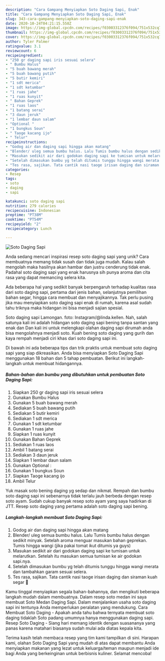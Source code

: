 ```yaml
---
description: "Cara Gampang Menyiapkan Soto Daging Sapi, Enak"
title: "Cara Gampang Menyiapkan Soto Daging Sapi, Enak"
slug: 343-cara-gampang-menyiapkan-soto-daging-sapi-enak
date: 2020-10-24T04:21:15.558Z
image: https://img-global.cpcdn.com/recipes/f03003312376f094/751x532cq70/soto-daging-sapi-foto-resep-utama.jpg
thumbnail: https://img-global.cpcdn.com/recipes/f03003312376f094/751x532cq70/soto-daging-sapi-foto-resep-utama.jpg
cover: https://img-global.cpcdn.com/recipes/f03003312376f094/751x532cq70/soto-daging-sapi-foto-resep-utama.jpg
author: Tyler Palmer
ratingvalue: 3.1
reviewcount: 6
recipeingredient:
- "250 gr daging sapi iris sesuai selera"
- " Bumbu Halus"
- "5 buah bawang merah"
- "5 buah bawang putih"
- "5 butir kemiri"
- "1 sdt merica"
- "1 sdt ketumbar"
- "1 ruas jahe"
- "1 ruas kunyit"
- " Bahan Geprek"
- "1 ruas laos"
- "1 batang serai"
- "3 daun jeruk"
- "1 lembar daun salam"
- "Optional "
- "1 bungkus Soun"
- " Taoge kacang ijo"
- " Telur"
recipeinstructions:
- "Godog air dan daging sapi hingga akan matang"
- "Blender/ uleg semua bumbu halus. Lalu Tumis bumbu halus dengan sedikit minyak. Setelah aroma menguar masukan bahan geprekan. Tumis hingga wangi (jika pakai tomat ikut ditumis ya guys)"
- "Masukan sedikit air dari godokan daging sapi ke tumisan untuk melarutkan. Setelah itu masukan semua tumisan ke air godokan sapi.nya."
- "Setelah dimasukan bumbu yg telah ditumis tunggu hingga wangi merata dan tambahkan garam sesuai selera."
- "Tes rasa, sajikan. Tata cantik nasi taoge irisan daging dan siraman kuah segar 🤗"
categories:
- Resep
tags:
- soto
- daging
- sapi

katakunci: soto daging sapi 
nutrition: 279 calories
recipecuisine: Indonesian
preptime: "PT38M"
cooktime: "PT54M"
recipeyield: "2"
recipecategory: Lunch

---
```



![Soto Daging Sapi](https://img-global.cpcdn.com/recipes/f03003312376f094/751x532cq70/soto-daging-sapi-foto-resep-utama.jpg)

Anda sedang mencari inspirasi resep soto daging sapi yang unik? Cara membuatnya memang tidak susah dan tidak juga mudah. Kalau salah mengolah maka hasilnya akan hambar dan justru cenderung tidak enak. Padahal soto daging sapi yang enak harusnya sih punya aroma dan cita rasa yang dapat memancing selera kita.

Ada beberapa hal yang sedikit banyak berpengaruh terhadap kualitas rasa dari soto daging sapi, pertama dari jenis bahan, selanjutnya pemilihan bahan segar, hingga cara membuat dan menyajikannya. Tak perlu pusing jika mau menyiapkan soto daging sapi enak di rumah, karena asal sudah tahu triknya maka hidangan ini bisa menjadi sajian spesial.

Soto daging sapi Lamongan. foto: Instagram/@linda.kellen. Nah, salah satunya kali ini adalah hidangan soto daging sapi bening tanpa santan yang enak dan Dan kali ini untuk melengkapi olahan daging sapi dirumah anda bisa mengolahnya menjadi soto. Kuah bening soto daging yang gurih dan kaya rempah menjadi ciri khas dari soto daging sapi ini.


Di bawah ini ada beberapa tips dan trik praktis untuk membuat soto daging sapi yang siap dikreasikan. Anda bisa menyiapkan Soto Daging Sapi menggunakan 18 bahan dan 5 tahap pembuatan. Berikut ini langkah-langkah untuk membuat hidangannya.

<!--inarticleads1-->

##### Bahan-bahan dan bumbu yang dibutuhkan untuk pembuatan Soto Daging Sapi:

1. Siapkan 250 gr daging sapi iris sesuai selera
1. Gunakan  Bumbu Halus
1. Gunakan 5 buah bawang merah
1. Sediakan 5 buah bawang putih
1. Sediakan 5 butir kemiri
1. Sediakan 1 sdt merica
1. Gunakan 1 sdt ketumbar
1. Gunakan 1 ruas jahe
1. Siapkan 1 ruas kunyit
1. Gunakan  Bahan Geprek
1. Sediakan 1 ruas laos
1. Ambil 1 batang serai
1. Sediakan 3 daun jeruk
1. Siapkan 1 lembar daun salam
1. Gunakan Optional :
1. Gunakan 1 bungkus Soun
1. Siapkan  Taoge kacang ijo
1. Ambil  Telur


Yuk masak soto bening daging yg sedap dan nikmat. Rempah dan bumbu soto daging sapi ini sebenarnya tidak terlalu jauh berbeda dengan resep soto ayam. Sudah cukup banyak resep soto ayam yang saya hadirkan di JTT. Resep soto daging yang pertama adalah soto daging sapi bening. 

<!--inarticleads2-->

##### Langkah-langkah membuat Soto Daging Sapi:

1. Godog air dan daging sapi hingga akan matang
1. Blender/ uleg semua bumbu halus. Lalu Tumis bumbu halus dengan sedikit minyak. Setelah aroma menguar masukan bahan geprekan. Tumis hingga wangi (jika pakai tomat ikut ditumis ya guys)
1. Masukan sedikit air dari godokan daging sapi ke tumisan untuk melarutkan. Setelah itu masukan semua tumisan ke air godokan sapi.nya.
1. Setelah dimasukan bumbu yg telah ditumis tunggu hingga wangi merata dan tambahkan garam sesuai selera.
1. Tes rasa, sajikan. Tata cantik nasi taoge irisan daging dan siraman kuah segar 🤗


Kamu tinggal menyiapkan segala bahan-bahannya, dan mengikuti beberapa langkah mudah dalam membuatnya. Dalam resep soto medan ini saya membuat Soto Medan Daging Sapi. Dalam menjalankan usaha soto daging sapi ini tentunya Anda memperlukan peralatan yang mendukung. Cara Membuat Soto Daging - Apakah anda tahu bahwa ternyata membuat soto daging tidaklah Soto padang umumnya hanya menggunakan daging sapi. Resep Soto Daging - Siang hari memang identik dengan suasananya yang panas karena matahari biasanya sudah mulai ada diatas kepala kita. 

Terima kasih telah membaca resep yang tim kami tampilkan di sini. Harapan kami, olahan Soto Daging Sapi yang mudah di atas dapat membantu Anda menyiapkan makanan yang lezat untuk keluarga/teman maupun menjadi ide bagi Anda yang berkeinginan untuk berbisnis kuliner. Selamat mencoba!

